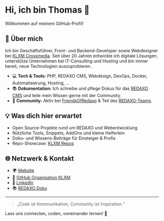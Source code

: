 # Hi, ich bin Thomas 👋

Willkommen auf meinem GitHub-Profil!

## 🚀 Über mich

Ich bin Geschäftsführer, Front- und Backend-Developer sowie Webdesigner bei [KLXM Crossmedia](https://klxm.de). Seit über 20 Jahren entwickle ich digitale Lösungen, unterstütze Unternehmen bei IT-Consulting und Hosting und bin immer bereit, neue Technologien auszuprobieren.

- 💻 **Tech & Tools:** PHP, REDAXO CMS, Webdesign, DevOps, Docker, Automatisierung, Hosting, …  
- 📚 **Dokumentation:** Ich schreibe und pflege Dokus für das [REDAXO CMS](https://redaxo.org/doku/main) und teile mein Wissen gerne mit der Community.
- 🤝 **Community:** Aktiv bei [FriendsOfRedaxo](https://friendsofredaxo.github.io) & Teil des [REDAXO-Teams](https://redaxo.org/cms/team/).

## 💡 Was dich hier erwartet

- Open Source-Projekte rund um REDAXO und Webentwicklung
- Nützliche Tools, Snippets, AddOns und kleine Helferlein
- Doku- und Wissens-Beiträge für Einsteiger & Profis
- Repo-Showcase: [KLXM Repos](https://github.com/klxm/)

## 🌐 Netzwerk & Kontakt

- 🌍 [Website](https://klxm.de)
- 🦊 [GitHub Organisation KLXM](https://github.com/klxm)
- 💼 [LinkedIn](https://de.linkedin.com/in/thomas-skerbis-8708401b3)
- 📚 [REDAXO Doku](https://redaxo.org/doku/main)

---

> „Code ist Kommunikation, Community ist Inspiration.“

Lass uns connecten, coden, voneinander lernen! 🚀
